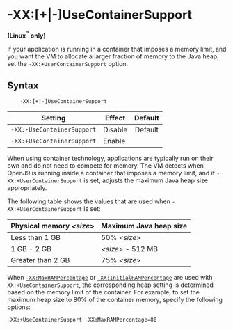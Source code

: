 <!--
* Copyright (c) 2017, 2018 IBM Corp. and others
*
* This program and the accompanying materials are made
* available under the terms of the Eclipse Public License 2.0
* which accompanies this distribution and is available at
* https://www.eclipse.org/legal/epl-2.0/ or the Apache
* License, Version 2.0 which accompanies this distribution and
* is available at https://www.apache.org/licenses/LICENSE-2.0.
*
* This Source Code may also be made available under the
* following Secondary Licenses when the conditions for such
* availability set forth in the Eclipse Public License, v. 2.0
* are satisfied: GNU General Public License, version 2 with
* the GNU Classpath Exception [1] and GNU General Public
* License, version 2 with the OpenJDK Assembly Exception [2].
*
* [1] https://www.gnu.org/software/classpath/license.html
* [2] http://openjdk.java.net/legal/assembly-exception.html
*
* SPDX-License-Identifier: EPL-2.0 OR Apache-2.0 OR GPL-2.0 WITH
* Classpath-exception-2.0 OR LicenseRef-GPL-2.0 WITH Assembly-exception
-->

# -XX:[+|-]UseContainerSupport

**(Linux<sup>&trade;</sup> only)**

If your application is running in a container that imposes a memory limit, and you want the VM to allocate a larger fraction of memory to the Java heap, set the  `-XX:+UserContainerSupport` option.

## Syntax

        -XX:[+|-]UseContainerSupport



| Setting                    | Effect  | Default                                                                            |
|----------------------------|---------|:----------------------------------------------------------------------------------:|
| `-XX:-UseContainerSupport` | Disable | <i class="fa fa-check" aria-hidden="true"></i><span class="sr-only">Default</span> |
| `-XX:+UseContainerSupport` | Enable  |                                                                                    |


When using container technology, applications are typically run on their own and do not need to compete for memory. The VM detects when OpenJ9 is running inside a container that imposes a memory limit, and if `-XX:+UserContainerSupport` is set, adjusts the maximum Java heap size appropriately.

The following table shows the values that are used when `-XX:+UserContainerSupport` is set:

| Physical memory *&lt;size&gt;* | Maximum Java heap size  |
|--------------------------------|-------------------------|
| Less than 1 GB                 | 50% *&lt;size&gt;*      |
| 1 GB - 2 GB                    | *&lt;size&gt;* - 512 MB |
| Greater than 2 GB              | 75% *&lt;size&gt;*      |

When [`-XX:MaxRAMPercentage`](xxmaxrampercentage.md) or [`-XX:InitialRAMPercentage`](xxinitialrampercentage.md) are used with `-XX:+UseContainerSupport`, the corresponding heap setting is determined based on the memory limit of the container. For example, to set the maximum heap size to 80% of the container memory, specify the following options:

    -XX:+UseContainerSupport -XX:MaxRAMPercentage=80



<!-- ==== END OF TOPIC ==== xxusecontainersupport.md ==== -->
